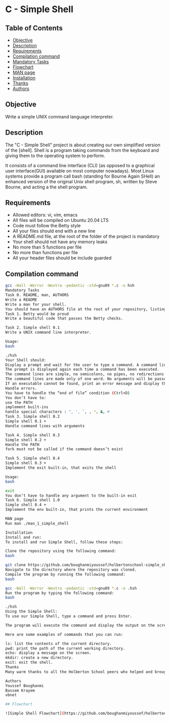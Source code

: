 # C - Simple Shell

## Table of Contents
- [Objective](#objective)
- [Description](#description)
- [Requirements](#requirements)
- [Compilation command](#compilation-command)
- [Mandatory Tasks](#mandatory-tasks)
- [Flowchart](#flowchart)
- [MAN page](#man-page)
- [Installation](#installation)
- [Thanks](#thanks)
- [Authors](#authors)

## Objective
Write a simple UNIX command language interpreter.

## Description
The "C - Simple Shell" project is about creating our own simplified version of the [shell]. Shell is a program taking commands from the keyboard and giving them to the operating system to perform.

It consists of a command line interface (CLI) (as opposed to a graphical user interface(GUI) available on most computer nowadays). Most Linux systems provide a program call bash (standing for Bourne Again SHell) an enhanced version of the original Unix shell program, sh, written by Steve Bourne, and acting a the shell program.

## Requirements
- Allowed editors: vi, vim, emacs
- All files will be compiled on Ubuntu 20.04 LTS
- Code must follow the Betty style
- All your files should end with a new line
- A README.md file, at the root of the folder of the project is mandatory
- Your shell should not have any memory leaks
- No more than 5 functions per file
- No more than functions per file
- All your header files should be include guarded

## Compilation command
```bash
gcc -Wall -Werror -Wextra -pedantic -std=gnu89 *.c -o hsh
Mandatory Tasks
Task 0. README, man, AUTHORS
Write a README
Write a man for your shell.
You should have an AUTHORS file at the root of your repository, listing all individuals having contributed content to the repository.
Task 1. Betty would be proud
Write a beautiful code that passes the Betty checks.

Task 2. Simple shell 0.1
Write a UNIX command line interpreter.

Usage:
bash

./hsh
Your Shell should:
Display a prompt and wait for the user to type a command. A command line always ends with a new line.
The prompt is displayed again each time a command has been executed.
The command lines are simple, no semicolons, no pipes, no redirections or any other advanced features.
The command lines are made only of one word. No arguments will be passed to programs.
If an executable cannot be found, print an error message and display the prompt again.
Handle errors.
You have to handle the “end of file” condition (Ctrl+D)
You don’t have to:
use the PATH
implement built-ins
handle special characters : ", ', `, , *, &, #
Task 3. Simple shell 0.2
Simple shell 0.1 +
Handle command lines with arguments

Task 4. Simple shell 0.3
Simple shell 0.2 +
Handle the PATH
fork must not be called if the command doesn’t exist

Task 5. Simple shell 0.4
Simple shell 0.3 +
Implement the exit built-in, that exits the shell

Usage:
bash

exit
You don’t have to handle any argument to the built-in exit
Task 6. Simple shell 1.0
Simple shell 0.4 +
Implement the env built-in, that prints the current environment

MAN page
Run man ./man_1_simple_shell

Installation
Install and run:
To install and run Simple Shell, follow these steps:

Clone the repository using the following command:
bash

git clone https://github.com/boughanmiyoussef/holbertonschool-simple_shell
Navigate to the directory where the repository was cloned.
Compile the program by running the following command:
bash

gcc -Wall -Werror -Wextra -pedantic -std=gnu89 *.c -o .hsh
Run the program by typing the following command:
bash

./hsh
Using the Simple Shell:
To use our Simple Shell, type a command and press Enter.

The program will execute the command and display the output on the screen.

Here are some examples of commands that you can run:

ls: list the contents of the current directory.
pwd: print the path of the current working directory.
echo: display a message on the screen.
mkdir: create a new directory.
exit: exit the shell.
Thanks
Many warm thanks to all the Holberton School peers who helped and brought joy throughout the many challenges of this project.

Authors
Youssef Boughanmi
Bassem Krayem
vbnet

## Flowchart

![Simple Shell Flowchart](https://github.com/boughanmiyoussef/holbertonschool-simple_shell/blob/main/resources/C%20-%20Simple%20shell%20flowchart.png)

